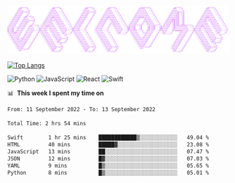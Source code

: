 
![ezcv logo](https://raw.githubusercontent.com/adammgerber/images/main/Welcome.png)

[![Top Langs](https://github-readme-stats.vercel.app/api/top-langs/?username=adammgerber&layout=compact)](https://github.com/anuraghazra/github-readme-stats)

![Python](https://img.shields.io/badge/python-3670A0?style=for-the-badge&logo=python&logoColor=ffdd54)
![JavaScript](https://img.shields.io/badge/javascript-%23323330.svg?style=for-the-badge&logo=javascript&logoColor=%23F7DF1E)
![React](https://img.shields.io/badge/react-%2320232a.svg?style=for-the-badge&logo=react&logoColor=%2361DAFB)
![Swift](https://img.shields.io/badge/swift-F54A2A?style=for-the-badge&logo=swift&logoColor=white)

📊 &nbsp;**This week I spent my time on**

<!--START_SECTION:waka-->

```text
From: 11 September 2022 - To: 13 September 2022

Total Time: 2 hrs 54 mins

Swift        1 hr 25 mins    ████████████▒░░░░░░░░░░░░   49.04 %
HTML         40 mins         █████▓░░░░░░░░░░░░░░░░░░░   23.08 %
JavaScript   13 mins         ██░░░░░░░░░░░░░░░░░░░░░░░   07.47 %
JSON         12 mins         █▓░░░░░░░░░░░░░░░░░░░░░░░   07.03 %
YAML         9 mins          █▒░░░░░░░░░░░░░░░░░░░░░░░   05.65 %
Python       8 mins          █▒░░░░░░░░░░░░░░░░░░░░░░░   05.01 %
```

<!--END_SECTION:waka-->

